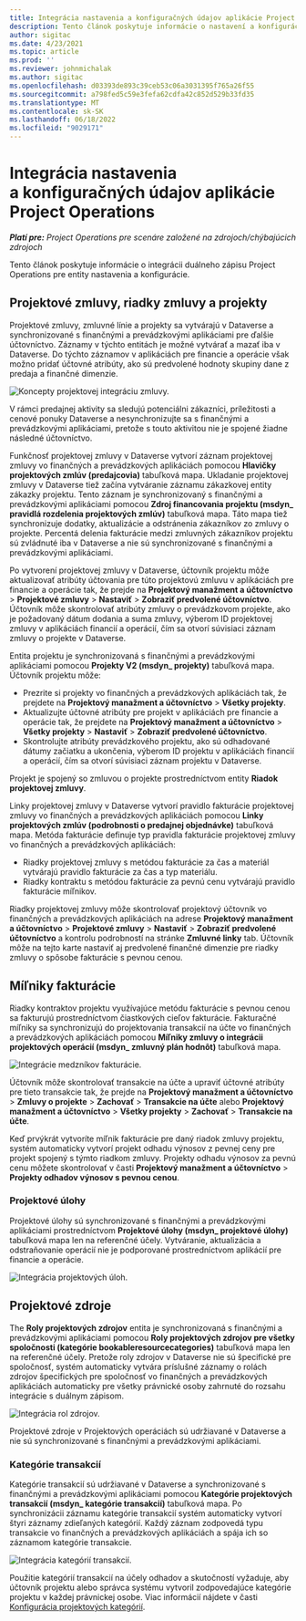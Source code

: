 ```yaml
---
title: Integrácia nastavenia a konfiguračných údajov aplikácie Project Operations
description: Tento článok poskytuje informácie o nastavení a konfigurácii máp s dvojitým zápisom Project Operations.
author: sigitac
ms.date: 4/23/2021
ms.topic: article
ms.prod: ''
ms.reviewer: johnmichalak
ms.author: sigitac
ms.openlocfilehash: d03393de893c39ceb53c06a3031395f765a26f55
ms.sourcegitcommit: a798fed5c59e3fefa62cdfa42c852d529b33fd35
ms.translationtype: MT
ms.contentlocale: sk-SK
ms.lasthandoff: 06/18/2022
ms.locfileid: "9029171"
---
```

# <a name="project-operations-setup-and-configuration-data-integration"></a>Integrácia nastavenia a konfiguračných údajov aplikácie Project Operations

_**Platí pre:** Project Operations pre scenáre založené na zdrojoch/chýbajúcich zdrojoch_

Tento článok poskytuje informácie o integrácii duálneho zápisu Project Operations pre entity nastavenia a konfigurácie.

## <a name="project-contracts-contract-lines-and-projects"></a>Projektové zmluvy, riadky zmluvy a projekty

Projektové zmluvy, zmluvné línie a projekty sa vytvárajú v Dataverse a synchronizované s finančnými a prevádzkovými aplikáciami pre ďalšie účtovníctvo. Záznamy v týchto entitách je možné vytvárať a mazať iba v Dataverse. Do týchto záznamov v aplikáciách pre financie a operácie však možno pridať účtovné atribúty, ako sú predvolené hodnoty skupiny dane z predaja a finančné dimenzie.

  ![Koncepty projektovej integráciu zmluvy.](./media/1ProjectContract.jpg)

V rámci predajnej aktivity sa sledujú potenciálni zákazníci, príležitosti a cenové ponuky Dataverse a nesynchronizujte sa s finančnými a prevádzkovými aplikáciami, pretože s touto aktivitou nie je spojené žiadne následné účtovníctvo.

Funkčnosť projektovej zmluvy v Dataverse vytvorí záznam projektovej zmluvy vo finančných a prevádzkových aplikáciách pomocou **Hlavičky projektových zmlúv (predajcovia)** tabuľková mapa. Ukladanie projektovej zmluvy v Dataverse tiež začína vytváranie záznamu zákazkovej entity zákazky projektu. Tento záznam je synchronizovaný s finančnými a prevádzkovými aplikáciami pomocou **Zdroj financovania projektu (msdyn\_ pravidlá rozdelenia projektových zmlúv)** tabuľková mapa. Táto mapa tiež synchronizuje dodatky, aktualizácie a odstránenia zákazníkov zo zmluvy o projekte. Percentá delenia fakturácie medzi zmluvných zákazníkov projektu sú zvládnuté iba v Dataverse a nie sú synchronizované s finančnými a prevádzkovými aplikáciami.

Po vytvorení projektovej zmluvy v Dataverse, účtovník projektu môže aktualizovať atribúty účtovania pre túto projektovú zmluvu v aplikáciách pre financie a operácie tak, že prejde na **Projektový manažment a účtovníctvo** > **Projektové zmluvy** > **Nastaviť** > **Zobraziť predvolené účtovníctvo**. Účtovník môže skontrolovať atribúty zmluvy o prevádzkovom projekte, ako je požadovaný dátum dodania a suma zmluvy, výberom ID projektovej zmluvy v aplikáciách financií a operácií, čím sa otvorí súvisiaci záznam zmluvy o projekte v Dataverse.

Entita projektu je synchronizovaná s finančnými a prevádzkovými aplikáciami pomocou **Projekty V2 (msdyn\_ projekty)** tabuľková mapa. Účtovník projektu môže:

  - Prezrite si projekty vo finančných a prevádzkových aplikáciách tak, že prejdete na **Projektový manažment a účtovníctvo** > **Všetky projekty**. 
  - Aktualizujte účtovné atribúty pre projekt v aplikáciách pre financie a operácie tak, že prejdete na **Projektový manažment a účtovníctvo** > **Všetky projekty** > **Nastaviť** > **Zobraziť predvolené účtovníctvo**.  
  - Skontrolujte atribúty prevádzkového projektu, ako sú odhadované dátumy začiatku a ukončenia, výberom ID projektu v aplikáciách financií a operácií, čím sa otvorí súvisiaci záznam projektu v Dataverse.

Projekt je spojený so zmluvou o projekte prostredníctvom entity **Riadok projektovej zmluvy**.

Linky projektovej zmluvy v Dataverse vytvorí pravidlo fakturácie projektovej zmluvy vo finančných a prevádzkových aplikáciách pomocou **Linky projektových zmlúv (podrobnosti o predajnej objednávke)** tabuľková mapa. Metóda fakturácie definuje typ pravidla fakturácie projektovej zmluvy vo finančných a prevádzkových aplikáciách:

  - Riadky projektovej zmluvy s metódou fakturácie za čas a materiál vytvárajú pravidlo fakturácie za čas a typ materiálu.
  - Riadky kontraktu s metódou fakturácie za pevnú cenu vytvárajú pravidlo fakturácie míľnikov.

Riadky projektovej zmluvy môže skontrolovať projektový účtovník vo finančných a prevádzkových aplikáciách na adrese **Projektový manažment a účtovníctvo** > **Projektové zmluvy** > **Nastaviť** > **Zobraziť predvolené účtovníctvo** a kontrolu podrobností na stránke **Zmluvné linky** tab. Účtovník môže na tejto karte nastaviť aj predvolené finančné dimenzie pre riadky zmluvy o spôsobe fakturácie s pevnou cenou.

## <a name="billing-milestones"></a>Míľniky fakturácie

Riadky kontraktov projektu využívajúce metódu fakturácie s pevnou cenou sa fakturujú prostredníctvom čiastkových cieľov fakturácie. Fakturačné míľniky sa synchronizujú do projektovania transakcií na účte vo finančných a prevádzkových aplikáciách pomocou **Míľniky zmluvy o integrácii projektových operácií (msdyn\_ zmluvný plán hodnôt)** tabuľková mapa.

  ![Integrácie medzníkov fakturácie.](./media/2Milestones.jpg)

Účtovník môže skontrolovať transakcie na účte a upraviť účtovné atribúty pre tieto transakcie tak, že prejde na **Projektový manažment a účtovníctvo** > **Zmluvy o projekte** > **Zachovať** > **Transakcie na účte** alebo **Projektový manažment a účtovníctvo** > **Všetky projekty** > **Zachovať** > **Transakcie na účte**.

Keď prvýkrát vytvoríte míľnik fakturácie pre daný riadok zmluvy projektu, systém automaticky vytvorí projekt odhadu výnosov z pevnej ceny pre projekt spojený s týmto riadkom zmluvy. Projekty odhadu výnosov za pevnú cenu môžete skontrolovať v časti **Projektový manažment a účtovníctvo** > **Projekty odhadov výnosov s pevnou cenou**.

### <a name="project-tasks"></a>Projektové úlohy

Projektové úlohy sú synchronizované s finančnými a prevádzkovými aplikáciami prostredníctvom **Projektové úlohy (msdyn\_ projektové úlohy)** tabuľková mapa len na referenčné účely. Vytváranie, aktualizácia a odstraňovanie operácií nie je podporované prostredníctvom aplikácií pre financie a operácie.

  ![Integrácia projektových úloh.](./media/3Tasks.jpg)

## <a name="project-resources"></a>Projektové zdroje

The **Roly projektových zdrojov** entita je synchronizovaná s finančnými a prevádzkovými aplikáciami pomocou **Roly projektových zdrojov pre všetky spoločnosti (kategórie bookableresourcecategories)** tabuľková mapa len na referenčné účely. Pretože roly zdrojov v Dataverse nie sú špecifické pre spoločnosť, systém automaticky vytvára príslušné záznamy o rolách zdrojov špecifických pre spoločnosť vo finančných a prevádzkových aplikáciách automaticky pre všetky právnické osoby zahrnuté do rozsahu integrácie s duálnym zápisom.

![Integrácia rol zdrojov.](./media/5Resources.jpg)

Projektové zdroje v Projektových operáciách sú udržiavané v Dataverse a nie sú synchronizované s finančnými a prevádzkovými aplikáciami.

### <a name="transaction-categories"></a>Kategórie transakcií

Kategórie transakcií sú udržiavané v Dataverse a synchronizované s finančnými a prevádzkovými aplikáciami pomocou **Kategórie projektových transakcií (msdyn\_ kategórie transakcií)** tabuľková mapa. Po synchronizácii záznamu kategórie transakcií systém automaticky vytvorí štyri záznamy zdieľaných kategórií. Každý záznam zodpovedá typu transakcie vo finančných a prevádzkových aplikáciách a spája ich so záznamom kategórie transakcie.

![Integrácia kategórií transakcií.](./media/4TransactionCategories.jpg)

Použitie kategórií transakcií na účely odhadov a skutočností vyžaduje, aby účtovník projektu alebo správca systému vytvoril zodpovedajúce kategórie projektu v každej právnickej osobe. Viac informácií nájdete v časti [Konfigurácia projektových kategórií](../project-accounting/configure-project-categories.md).
